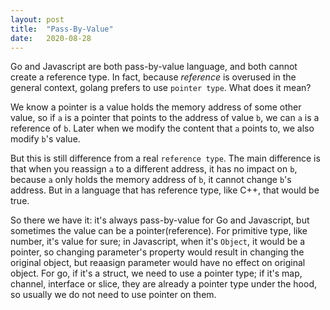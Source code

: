 ```yaml
---
layout: post
title:  "Pass-By-Value"
date:   2020-08-28
---
```


Go and Javascript are both pass-by-value language, and both cannot create a reference type. In fact, because *reference* is overused in the general context, golang prefers to use `pointer type`. What does it mean?

We know a pointer is a value holds the memory address of some other value, so if `a` is a pointer that points to the address of value `b`, we can `a` is a reference of `b`. Later when we modify the content that `a` points to, we also modify `b`'s value.  

But this is still difference from a real `reference type`. The main difference is that when you reassign `a` to a different address, it has no impact on `b`, because `a` only holds the memory address of `b`, it cannot change `b`'s address. But in a language that has reference type, like C++, that would be true.

So there we have it: it's always pass-by-value for Go and Javascript, but sometimes the value can be a pointer(reference). For primitive type, like number, it's value for sure; in Javascript, when it's `Object`, it would be a pointer, so changing parameter's property would result in changing the original object, but reaasign parameter would have no effect on original object. For go, if it's a struct, we need to use a pointer type; if it's map, channel, interface or slice, they are already a pointer type under the hood, so usually we do not need to use pointer on them.

